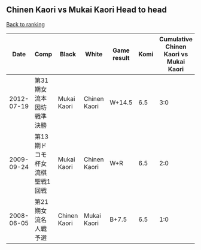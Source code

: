 ## Chinen Kaori vs Mukai Kaori Head to head

[Back to ranking](../../index.md)




| **Date** | **Comp** | **Black** | **White** | **Game result** | **Komi** | **Cumulative Chinen Kaori vs Mukai Kaori** | **Chinen Kaori streak** | **Mukai Kaori streak** | 
| --- | --- | --- | --- | --- | --- | --- | --- | --- |
| 2012-07-19 | 第31期女流本因坊戦準決勝 | Mukai Kaori | Chinen Kaori | W+14.5 | 6.5 | 3:0 | 3 | 0 | 
| 2009-09-24 | 第13期ドコモ杯女流棋聖戦1回戦 | Mukai Kaori | Chinen Kaori | W+R | 6.5 | 2:0 | 2 | 0 | 
| 2008-06-05 | 第21期女流名人戦予選 | Chinen Kaori | Mukai Kaori | B+7.5 | 6.5 | 1:0 | 1 | 0 |




